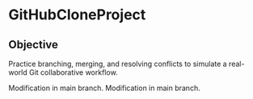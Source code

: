 # GitHubCloneProject

## Objective
Practice branching, merging, and resolving conflicts to simulate a real-world Git collaborative workflow.

Modification in main branch.
Modification in main branch.
